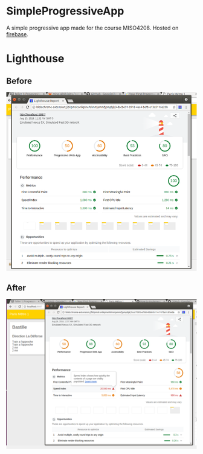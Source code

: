 # SimpleProgressiveApp
A simple progressive app made for the course MISO4208. Hosted on [firebase](https://simpleprogressiveappmiso4208.firebaseapp.com/).

# Lighthouse
## Before
![Lighthouse initial results](https://raw.githubusercontent.com/jdfandino10/SimpleProgressiveApp/master/prueba_progressive_antes.PNG)
## After
![Lighthouse final results](https://raw.githubusercontent.com/jdfandino10/SimpleProgressiveApp/master/prueba_progressive_despues.PNG)
